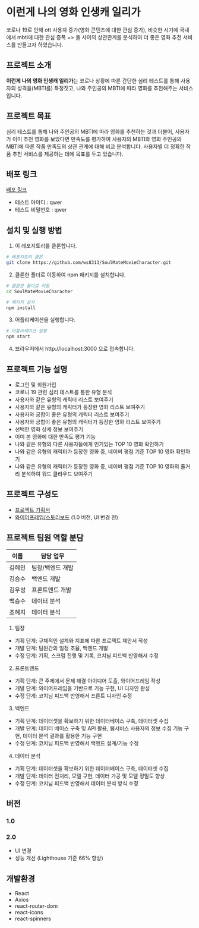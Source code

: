 # 이런게 나의 영화 인생캐 일리가

코로나 19로 인해 ott 사용자 증가(영화 콘텐츠에 대한 관심 증가), 비슷한 시기에 국내에서 mbti에 대한 관심 증폭 => 둘 사이의 상관관계를 분석하여 더 좋은 영화 추천 서비스를 만들고자 하였습니다.

## 프로젝트 소개

**이런게 나의 영화 인생캐 일리가**는 코로나 상황에 따른 간단한 심리 테스트를 통해 사용자의 성격을(MBTI를) 특정짓고, 나와 주인공의 MBTI에 따라 영화를 추천해주는 서비스입니다.

## 프로젝트 목표

심리 테스트를 통해 나와 주인공의 MBTI에 따라 영화를 추천하는 것과 더불어, 사용자가 이미 추천 영화를 보았다면 만족도를 평가하여 사용자의 MBTI와 영화 주인공의 MBTI에 따른 작품 만족도의 상관 관계에 대해 비교 분석합니다. 사용자별 더 정확한 작품 추천 서비스를 제공하는 데에 목표를 두고 있습니다.

## 배포 링크

[배포 링크](https://soulmate-movie-character.netlify.app/)

- 테스트 아이디 : qwer
- 테스트 비밀번호 : qwer

## 설치 및 실행 방법

1. 이 레포지토리를 클론합니다.

```bash
# 레포지토리 클론
git clone https://github.com/ws8313/SoulMateMovieCharacter.git
```

2. 클론한 폴더로 이동하여 npm 패키지를 설치합니다.

```bash
# 클론한 폴더로 이동
cd SoulMateMovieCharacter

# 패키지 설치
npm install
```

3. 어플리케이션을 실행합니다.

```bash
# 어플리케이션 실행
npm start
```

4. 브라우저에서 http://localhost:3000 으로 접속합니다.

## 프로젝트 기능 설명

- 로그인 및 회원가입
- 코로나 19 관련 심리 테스트를 통한 유형 분석
- 사용자와 같은 유형의 캐릭터 리스트 보여주기
- 사용자와 같은 유형의 캐릭터가 등장한 영화 리스트 보여주기
- 사용자와 궁합이 좋은 유형의 캐릭터 리스트 보여주기
- 사용자와 궁합이 좋은 유형의 캐릭터가 등장한 영화 리스트 보여주기
- 선택한 영화 상세 정보 보여주기
- 이미 본 영화에 대한 만족도 평가 기능
- 나와 같은 유형의 다른 사용자들에게 인기있는 TOP 10 영화 확인하기
- 나와 같은 유형의 캐릭터가 등장한 영화 중, 네이버 평점 기준 TOP 10 영화 확인하기
- 나와 같은 유형의 캐릭터가 등장한 영화 중, 네이버 평점 기준 TOP 10 영화의 줄거리 분석하여 워드 클라우드 보여주기

## 프로젝트 구성도

- [프로젝트 기획서](https://liberating-result-6b0.notion.site/dc0dad0ff7a548539bba17ec1ae6e21a)
- [와이어프레임/스토리보드](https://www.figma.com/file/CLv2TAimj8dCt2TMv0V7cX/Untitled?node-id=0%3A1) (1.0 버전, UI 변경 전)

## 프로젝트 팀원 역할 분담

| 이름   | 담당 업무        |
| ------ | ---------------- |
| 김혜민 | 팀장/백엔드 개발 |
| 김승수 | 백엔드 개발      |
| 김우성 | 프론트엔드 개발  |
| 백승수 | 데이터 분석      |
| 조혜지 | 데이터 분석      |

1. 팀장

- 기획 단계: 구체적인 설계와 지표에 따른 프로젝트 제안서 작성
- 개발 단계: 팀원간의 일정 조율, 백엔드 개발
- 수정 단계: 기획, 스크럼 진행 및 기록, 코치님 피드백 반영해서 수정

2. 프론트엔드

- 기획 단계: 큰 주제에서 문제 해결 아이디어 도출, 와이어프레임 작성
- 개발 단계: 와이어프레임을 기반으로 기능 구현, UI 디자인 완성
- 수정 단계: 코치님 피드백 반영해서 프론트 디자인 수정

3. 백엔드

- 기획 단계: 데이터셋을 확보하기 위한 데이터베이스 구축, 데이터셋 수집
- 개발 단계: 데이터 베이스 구축 및 API 활용, 웹서비스 사용자의 정보 수집 기능 구현, 데이터 분석 결과를 활용한 기능 구현
- 수정 단계: 코치님 피드백 반영해서 백엔드 설계/기능 수정

4. 데이터 분석

- 기획 단계: 데이터셋을 확보하기 위한 데이터베이스 구축, 데이터셋 수집
- 개발 단계: 데이터 전처리, 모델 구현, 데이터 가공 및 모델 정밀도 향상
- 수정 단계: 코치님 피드백 반영해서 데이터 분석 방식 수정

## 버전

### 1.0

### 2.0

- UI 변경
- 성능 개선 (Lighthouse 기준 66% 향상)

## 개발환경

- React
- Axios
- react-router-dom
- react-icons
- react-spinners
